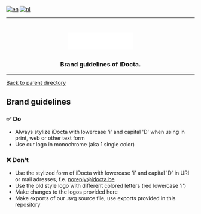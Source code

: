 [![en](https://img.shields.io/badge/lang-en-red.svg)](https://github.com/iDocta/brand-guide/blob/main/dos_and_donts/README.md)
[![nl](https://img.shields.io/badge/lang-nl-green.svg)](https://github.com/iDocta/brand-guide/blob/main/dos_and_donts/README.nl.md)

---


<h1 align="center">
    <a href="https://www.idocta.be"><img src="https://raw.githubusercontent.com/iDocta/brand-guide/main/logo/source/light.svg" width="175px" alt="iDocta"></a>
</h1>
 
<h3 align="center">Brand guidelines of iDocta.</h3>

---

[Back to parent directory](https://github.com/iDocta/brand-guide)

## Brand guidelines

### :white_check_mark: Do

- Always stylize iDocta with lowercase 'i' and capital 'D' when using in print, web or other text form
- Use our logo in monochrome (aka 1 single color)

### :x: Don't

- Use the stylized form of iDocta with lowercase 'i' and capital 'D' in URI or mail adresses, f.e. noreply@idocta.be
- Use the old style logo with different colored letters (red lowercase 'i')
- Make changes to the logos provided here
- Make exports of our .svg source file, use exports provided in this repository